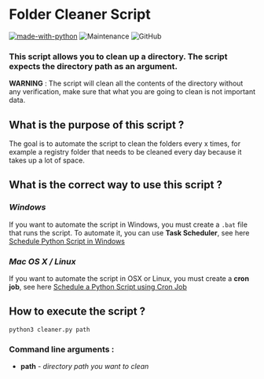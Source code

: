 # Folder Cleaner Script
[![made-with-python](https://img.shields.io/badge/Made%20with-Python-1f425f.svg?style=for-the-badge)](https://www.python.org/) ![Maintenance](https://img.shields.io/badge/Maintained%3F-yes-green.svg?style=for-the-badge) ![GitHub](https://img.shields.io/github/license/mazzya/folder-cleaner?style=for-the-badge)
### This script allows you to clean up a directory. The script expects the directory path as an argument. 

**WARNING** : The script will clean all the contents of the directory without any verification, make sure that what you are going to clean is not important data.

## What is the purpose of this script ?
The goal is to automate the script to clean the folders every x times, for example a registry folder that needs to be cleaned every day because it takes up a lot of space.
## What is the correct way to use this script ?
### *Windows* 
If you want to automate the script in Windows, you must create a `.bat` file that runs the script. To automate it, you can use **Task Scheduler**, see here [Schedule Python Script in Windows](https://datatofish.com/python-script-windows-scheduler/)
### *Mac OS X / Linux*
If you want to automate the script in OSX or Linux, you must create a **cron job**, see here [Schedule a Python Script using Cron Job](https://gavinwiener.medium.com/how-to-schedule-a-python-script-cron-job-dea6cbf69f4e)
## How to execute the script ?
`python3 cleaner.py path`
### Command line arguments :
* **path** - *directory path you want to clean*
